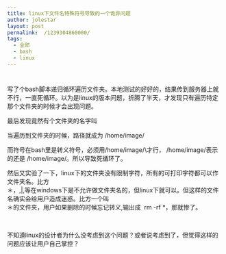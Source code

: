 ```yaml
---
title: linux下文件名特殊符号导致的一个诡异问题
author: jolestar
layout: post
permalink:  /1239304860000/
tags:
  - 全部
  - bash
  - linux
---
```

# 

写了个bash脚本递归循环遍历文件夹。本地测试的好好的，结果传到服务器上就不行，一直死循环。以为是linux的版本问题，折腾了半天，才发现只有遍历特定那个文件夹的时候才会出现问题。

最后发现竟然有个文件夹的名字叫 

当遍历到文件夹的时候，路径就成为 /home/image/

而符号在bash里是转义符号，必须用/home/image/\才行， /home/image/表示的还是 /home/image/。所以导致死循环了。

然后又实验了一下，linux下的文件夹没有限制字符，所有的可打印字符都可以作文件夹名。比方  
＊，,|,等在windows下是不允许做文件夹名的，但linux下就可以。但这样的文件名确实会给用户造成迷惑。比方一个叫  
＊的文件夹，用户如果删除的时候忘记转义,输出成  rm -rf *，那就惨了。

 

不知道linux的设计者为什么没考虑到这个问题？或者说考虑到了，但觉得这样的问题应该让用户自己掌控？
